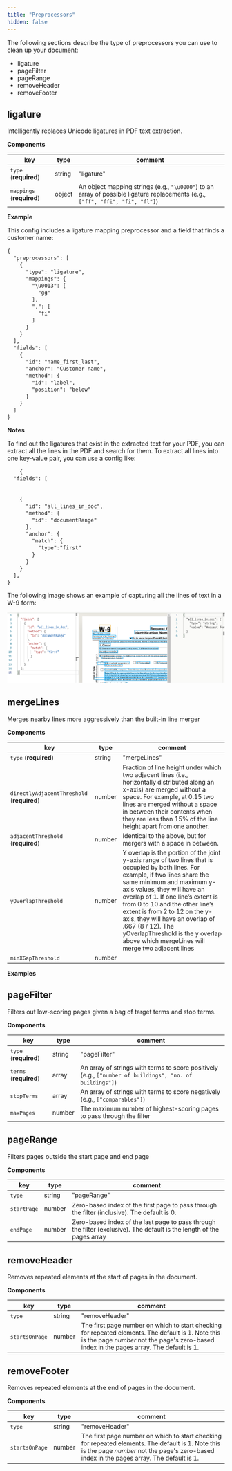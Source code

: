 ```yaml
---
title: "Preprocessors"
hidden: false
---
```

The following sections describe the type of preprocessors you can use to clean up your document:

* ligature
* pageFilter
* pageRange
* removeHeader
* removeFooter



ligature
----

Intelligently replaces Unicode ligatures in PDF text extraction.

**Components**

| key                       | type   | comment                                                      |
| ------------------------- | ------ | ------------------------------------------------------------ |
| `type` (**required**)     | string | "ligature"                                                   |
| `mappings` (**required**) | object | An object mapping strings (e.g., `"\u0000"`) to an array of possible ligature replacements (e.g., `["ff", "ffi", "fi", "fl"]`) |

**Example**

This config  includes a  ligature mapping preprocessor and a field that finds a customer name: 

```
{
  "preprocessors": [
    {
      "type": "ligature",
      "mappings": {
        "\u0013": [
          "gg"
        ],
        ",": [
          "fi"
        ]
      }
    }
  ],
  "fields": [
    {
      "id": "name_first_last",
      "anchor": "Customer name",
      "method": {
        "id": "label",
        "position": "below"
      }
    }
  ]
}
```

**Notes**

 To find out the ligatures that exist in the extracted text for your PDF, you can extract all the lines in the PDF and search for them. To extract all lines into one key-value pair, you can use a config like:

```
    {
  "fields": [
    
    
    {
      "id": "all_lines_in_doc",
      "method": {
        "id": "documentRange"
      },
      "anchor": {
        "match": {
          "type":"first"
        }
      }
    }
  ],
}
```

The following image shows an example of capturing all the lines of text in a W-9 form:

![](https://raw.githubusercontent.com/sensible-hq/sensible-docs/main/readme-sync/assets/v0/images/all_lines.png)



mergeLines
---


Merges nearby lines more aggressively than the built-in line merger

**Components**

| key                                        | type   | comment                                                      |
| ------------------------------------------ | ------ | ------------------------------------------------------------ |
| `type` (**required**)                      | string | "mergeLines"                                                 |
| `directlyAdjacentThreshold` (**required**) | number | Fraction of line height under which two adjacent lines (i.e., horizontally distributed along an x-axis)  are merged without a space. For example, at 0.15 two lines are merged without a space in between their contents when they are less than 15% of the line height apart from one another. |
| `adjacentThreshold` (**required**)         | number | Identical to the above, but for mergers with a space in between. |
| `yOverlapThreshold`                        | number | Y overlap is the portion of the joint y-axis range of two lines that is occupied by both lines. For example, if two lines share the same minimum and maximum y-axis values, they will have an overlap of 1. If one line’s extent is from 0 to 10 and the other line’s extent is from 2 to 12 on the y-axis, they will have an overlap of .667 (8 / 12). The yOverlapThreshold is the y overlap above which mergeLines will merge two adjacent lines |
| `minXGapThreshold`                         | number |                                                              |



**Examples**

   



pageFilter
----
Filters out low-scoring pages given a bag of target terms and stop terms. 

**Components** 

| key                    | type   | comment                                                      |
| ---------------------- | ------ | ------------------------------------------------------------ |
| `type` (**required**)  | string | "pageFilter"                                                 |
| `terms` (**required**) | array  | An array of strings with terms to score positively (e.g., `["number of buildings", "no. of buildings"]`) |
| `stopTerms`            | array  | An array of strings with terms to score negatively (e.g., `["comparables"]`) |
| `maxPages`             | number | The maximum number of highest-scoring pages to pass through the filter |

 


pageRange
---

Filters pages outside the start page and end page

**Components** 

| key         | type   | comment                                                      |
| ----------- | ------ | ------------------------------------------------------------ |
| `type`      | string | "pageRange"                                                  |
| `startPage` | number | Zero-based index of the first page to pass through the filter (inclusive).  The default is 0. |
| `endPage`   | number | Zero-based index of the last page to pass through the filter (exclusive). The default is the length of the pages array |

 

removeHeader
----
Removes repeated elements at the start of pages in the document.   

**Components** 

| key            | type   | comment                                                      |
| -------------- | ------ | ------------------------------------------------------------ |
| `type`         | string | "removeHeader"                                               |
| `startsOnPage` | number | The first page number on which to start checking for repeated elements. The default is 1.  Note this is the page *number* not  the page's zero-based index in the pages array. The default is 1. |

removeFooter
----

Removes repeated elements at the end of pages in the document.   

**Components** 

| key            | type   | comment                                                      |
| -------------- | ------ | ------------------------------------------------------------ |
| `type`         | string | "removeHeader"                                               |
| `startsOnPage` | number | The first page number on which to start checking for repeated elements. The default is 1.  Note this is the page *number* not  the page's zero-based index in the pages array. The default is 1. |

